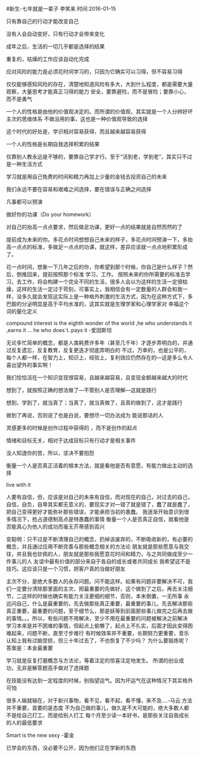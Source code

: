 #新生-七年就是一辈子
李笑来
时间:2016-01-15

只有靠自己的行动才能改变自己

没有人会自动变好，只有行动才会带来变化

成年之后，生活的一切几乎都是选择的结果

重复的，枯燥的工作应该自动化完成

应对风险的能力是必须花时间学习的，只因为它确实可以习得，但不容易习得

仅仅能够感知风险的存在，清楚地知道风险有多大，大到什么程度，都是需要大量观察，大量思考才能真正习得的能力
安全，要靠避险，而不是冒险；要靠小心，而不是勇气

一个人的性格是由他的价值观决定的。而所谓的价值观，其实就是一个人分辨好坏主次的思维体系
不做没用的事，这也是一种价值观导致的选择

这个时代的好处是，学识相对容易获得，而且越来越容易获得

一个人的性格是长期自我选择积累的结果

仅靠别人教永远是不够的，要靠自己学才行。至于“活到老，学到老”，其实只不过是一种生活方式

学习就是用自己免费的时间和精力再加上少量的金钱去投资自己的未来

我们永远不要在容易和艰难之间选择，要在错误与正确之间选择

凡事都可以预演

做好你的功课（Do your homework）

对自己的抬高一点点要求，然后做足功课，更好一点的结果就是自然而然的了

提前成为未来的你。多花点时间想想自己未来的样子，多花点时间预演一下，多抬高一点点的标准，多做足一点点的功课，就这样，差异应该就一点点地积累形成了。

花一点时间，想象一下几年之后的你，你希望到那个时候，你自己是什么样子？然后，倒推回来，提前按照那个标准 学习，工作。
按照未来的你所需要的标准去学习，去工作，将会构建一个完全不同的生活，很多人会以为这样的生活一定很枯燥，这样的生活一定过于苛刻，可事实上，我相信会有一定数量的人群会和我一样，没多久就会发现这实际上是一种格外刺激的生活方式，因为在这种方式下，多巴胺的分泌明显是高于平均水准的，这其实就是生理学家和心理学家对 幸福这个词的量化定义


compound interest is the eighth wonder of the world ,he who understands it ,earns it … he  who does`t..pays it -爱因斯坦

无论多忙简单的概念，都是人类耗费许多年（甚至几千年）才逐步弄明白的，并通过反复遗忘，反复教育，反复更迭才彻底弄明白的
不过，万幸的，也是公平的，每个人都一样，在智力上，知识上，经验上，复利效应仍然存在的—这是多么令人喜出望外的事实啊！

我们恰恰活在一个知识变现很容易，且越来越容易，且变现金额越来越大的时代

想到了，就按照正确的想法做了—不管别人是否理解—这就是践行

想到，学到了，就当真了；当真了，就当真做了，且真的做到了，这才是践行

做到了再说，否则说了也是白说，要想尽一切办法成为 能说那话的人

灵感更多的时候是创作过程中获得的 ，而不是创作的起点

情绪和目标无关，相对于达成目标只有行动才是相关事件

没人知道你的苦，所以，坚决不要抱怨

衡量一个人是否真正活着的根本方法，就是看他是否有意愿，有能力做出主动的选择

live with it 

人要有自信，但，应该是对自己的未来有自信，而对现在的自己，对过去的自己，自信，自负，自卑其实都无意义的，要现实才对—错了就是错了，蠢了就是蠢了，把自己变得更好才能弥补那些错误，才能承担当初的愚蠢。
我逐渐开始意识到很多情况下，抢占道德制高点是特愚蠢的事情
衡量一个人是否真正自信，就看他是否能真心为他人的成功而毫无芥蒂感到高兴

变聪明：只不过是不断清理自己的概念，扔掉该废弃的，不断吸收新的，有必要的概念，并且通过应用不断完善与那些概念相关的方法论
朋友就是那些愿意与我交往，并且我也钦佩的人，朋友就是那些我愿意花时间和精力，与之共同做成至少一件事儿的人
友谊中最有价值的部分来自于各自的成长或者共同成长
我希望这不是技巧。这应该只是一个习惯，把客户真的当做好朋友

主次不分，是绝大多数人的永存问题。问不能这样。如果有问题非要解决不可，我们一定要分清除那里面的主次，把最重要的先做好，这个做到了之后，再去关注细节，二这样的时候也确实有能力关注更细的细节，否则，本末倒置，一无所事
永远问自己，什么是最重要的，先去做那些真正重要，最重要的事儿，先去解决那些真正重要，最重要的问题，至于细节么，那是妖等到前面那些事儿做完之后再去做的事情。。。所以，有些问题不用解决，至少不用在最重要的问题被解决之前解决
 学习本来是并不困难的事情，但起点上偷懒了，起点上不扎实，后面才因此变得困难起来，问题不断，直至寸步难行
有时候效率并不重要，长期努力更重要，音乐认知上我有过脑受损，但三十年过去了，不也恢复了不少吗？
为什么要锻炼呢？答案是：本金最重要

学习就是反复打磨概念与方法论，等着注定的惊喜注定地发生。
所谓的创业成功，无非是解答题高手做对了选择题

在技能没有达到一定程度的时候，别指望运气。因为坏运气在这种情况下其实格外可怕

很多人输就输在，对于新兴事物，看不见，看不起，看不懂，来不及....-马云
方法并不重要，首要的是态度
不为自己做的事儿，做久是不大可能的，绝大多数人都不是给自己打工，而是给别人打工
每个月至少读一本好书，是那些关注自我成长的人的最低要求


Smart is the new sexy -霍金

已学会的东西，没必要不公开，因为他们正在学新的东西




